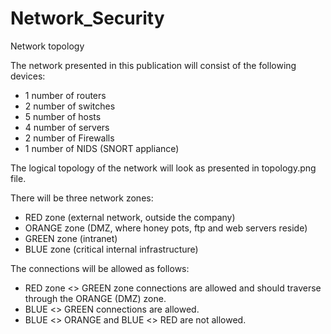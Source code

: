 # Network_Security

Network topology


The network presented in this publication will consist of the following devices:
- 1 number of routers</br>
- 2 number of switches
- 5 number of hosts
- 4 number of servers
- 2 number of Firewalls
- 1 number of NIDS (SNORT appliance)

The logical topology of the network will look as presented in topology.png file.

There will be three network zones:
- RED zone (external network, outside the company)
- ORANGE zone (DMZ, where honey pots, ftp and web servers reside)
- GREEN zone (intranet)
- BLUE zone (critical internal infrastructure)

The connections will be allowed as follows:  

- RED zone <> GREEN zone connections are allowed and should traverse through the ORANGE (DMZ) zone. 
- BLUE <> GREEN connections are allowed.
- BLUE <> ORANGE and BLUE <> RED are not allowed. 
